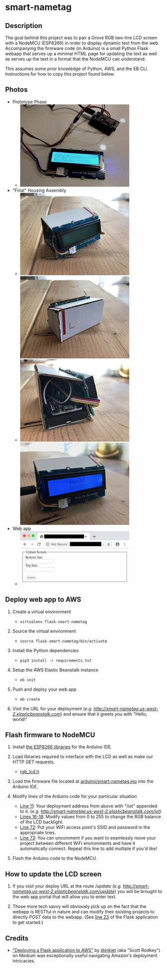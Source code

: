 # smart-nametag

## Description

The goal behind this project was to pair a Grove RGB two-line LCD screen with a NodeMCU (ESP8266) in order to display dynamic text from the web.  Accompanying the firmware code (in Arduino) is a small Python Flask webapp that serves up a minimal HTML page for updating the text as well as serves up the text in a format that the NodeMCU can understand.

This assumes some prior knowledge of Python, AWS, and the EB CLI.  Instructions for how to copy this project found below.

## Photos
- Prototype Phase
    - ![1](images/IMG_0448.jpg)
- "Final" Housing Assembly
    - ![2](images/IMG_0474.jpg) ![3](images/IMG_0476.jpg)
    - ![4](images/IMG_0478.jpg) ![5](images/IMG_0481.jpg)
- Web app
    - ![webapp](images/webapp.png)

## Deploy web app to AWS

1. Create a virtual environment
    - `virtualenv flask-smart-nametag`

2. Source the virtual environment
    - `source flask-smart-nametag/bin/activate`

3. Install the Python dependencies
    - `pip3 install -r requirements.txt`

4. Setup the AWS Elastic Beanstalk instance
    - `eb init`

5. Push and deploy your web app
    - `eb create`

6. Visit the URL for your deployment (*e.g. http://smart-nametag.us-west-2.elasticbeanstalk.com*) and ensure that it greets you with "Hello, world!"

## Flash firmware to NodeMCU

1. Install [the ESP8266 libraries](https://github.com/esp8266/Arduino) for the Arduino IDE.

2. Load libraries required to interface with the LCD as well as make our HTTP *GET* requests.
    - [rgb_lcd.h](https://github.com/Seeed-Studio/Grove_LCD_RGB_Backlight)

3. Load the firmware file located at [arduino/smart-nametag.ino](arduino/smart-nametag.ino) into the Arduino IDE.

4. Modify lines of the Arduino code for your particular situation
    - [Line 11](https://github.com/ckuzma/smart-nametag/blob/master/arduino/smart-nametag.ino#L11): Your deployment address from above with "/iot" appended to it.  (*e.g. http://smart-nametag.us-west-2.elasticbeanstalk.com/iot*)
    - [Lines 16-18](https://github.com/ckuzma/smart-nametag/blob/master/arduino/smart-nametag.ino#L16): Modify values from 0 to 255 to change the RGB balance of the LCD backlight.
    - [Line 72](https://github.com/ckuzma/smart-nametag/blob/master/arduino/smart-nametag.ino#L72): Put your WiFi access point's SSID and password in the appropriate lines.
    - [Line 73](https://github.com/ckuzma/smart-nametag/blob/master/arduino/smart-nametag.ino#L73): You can uncomment if you want to seamlessly move your project between different WiFi environments and have it automatically connect.  Repeat this line to add multiple if you'd like!

5. Flash the Arduino code to the NodeMCU.

## How to update the LCD screen

1. If you visit your deploy URL at the route */update* (*e.g. http://smart-nametag.us-west-2.elasticbeanstalk.com/update*) you will be brought to the web app portal that will allow you to enter text.

2. Those more tech savvy will obviously pick up on the fact that the webapp is RESTful in nature and can modify their existing projects to directly *POST* data to the webapp. (See [line 23](https://github.com/ckuzma/smart-nametag/blob/master/application.py#L23) of the Flask application to get started.)

## Credits

- ["Deploying a Flask application to AWS"](https://medium.com/@rodkey/deploying-a-flask-application-on-aws-a72daba6bb80) by [@inkjet](https://github.com/inkjet) (aka "Scott Rodkey") on Medium was exceptionally useful navigating Amazon's deployment intricacies.